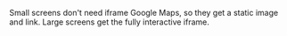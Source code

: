 Small screens don't need iframe Google Maps, so they get a static image and link. Large screens get the fully interactive iframe.